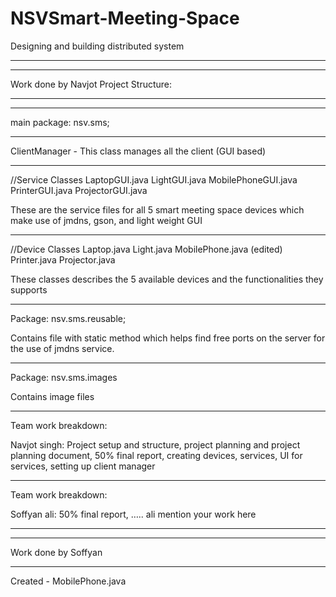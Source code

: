 # NSVSmart-Meeting-Space
Designing and building distributed system

***********
***********
Work done by Navjot
Project Structure:
***********
***********

main package: nsv.sms;
***********

ClientManager - This class manages all the client (GUI based)

***********

//Service Classes
LaptopGUI.java
LightGUI.java
MobilePhoneGUI.java 
PrinterGUI.java
ProjectorGUI.java

These are the service files for all 5 smart meeting space devices which make use of jmdns,  gson, and light weight GUI

***********

//Device Classes
Laptop.java
Light.java
MobilePhone.java (edited)
Printer.java
Projector.java

These classes describes the 5 available devices and the functionalities they supports

***********

Package: nsv.sms.reusable;

Contains file with static method which helps find free ports on the server for the use of jmdns service.

***********

Package: nsv.sms.images

Contains image files

***********


Team work breakdown: 

Navjot singh: Project setup and structure, project planning and project planning document, 50% final report, creating devices, services, UI for services, setting up client manager 

*****************************************************************************
Team work breakdown:

Soffyan ali: 50% final report, ….. ali mention your work here 

***********
***********
Work done by Soffyan
***********

Created - MobilePhone.java 


